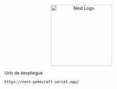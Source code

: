 <p align="center">
  <a href="http://nestjs.com/" target="blank"><img src="https://nestjs.com/img/logo-small.svg" width="200" alt="Nest Logo" /></a>
</p>

Urlo de despliegue

```bash
https://nest-pokecraft.vercel.app/
```
